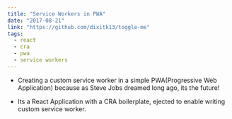 ```yaml
---
title: "Service Workers in PWA"
date: "2017-08-21"
link: "https://github.com/dixitk13/toggle-me"
tags: 
  - react
  - cra
  - pwa
  - service workers
---
```


- Creating a custom service worker in a simple PWA(Progressive Web Application) because as Steve Jobs dreamed long ago, its the future!

- Its a React Application with a CRA boilerplate, ejected to enable writing custom service worker.

